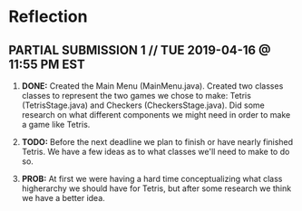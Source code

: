 # Reflection


## PARTIAL SUBMISSION 1 // TUE 2019-04-16 @ 11:55 PM EST

1. **DONE:** Created the Main Menu (MainMenu.java). Created two classes
    classes to represent the two games we chose to make: Tetris (TetrisStage.java) and
    Checkers (CheckersStage.java). Did some research on what different components we
    might need in order to make a game like Tetris.    

2. **TODO:** Before the next deadline we plan to finish or have nearly finished Tetris.
    We have a few ideas as to what classes we'll need to make to do so.

3. **PROB:** At first we were having a hard time conceptualizing what class
    higherarchy we should have for Tetris, but after some research we think we
    have a better idea.
